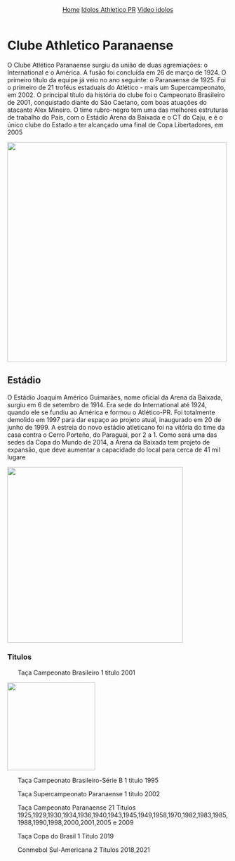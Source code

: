 
<!DOCTYPE html>

<html lang="en">
<head>
    <link rel="stylesheet" href="kaua.css">
    <meta charset="UTF-8">
    <meta http-equiv="X-UA-Compatible" content="IE=edge">
    <meta name="viewport" content="width=device-width, initial-scale=1.0">
    <title>Document</title>
</head>
<body>
<header>
    <a href="index.html">Home</a>
    <a href="Idolos.html">Idolos Athletico PR</a>
    <a href="https://www.youtube.com/watch?v=Pgv3LzQQEV8">Video idolos</a>
</header>
    <h1>Clube Athletico Paranaense </h1>

<p>O Clube Atlético Paranaense surgiu da união de duas agremiações: o International e o América. A fusão foi concluída em 26 de março de 1924. O primeiro título da equipe já veio no ano seguinte: o Paranaense de 1925. Foi o primeiro de 21 troféus estaduais do Atlético - mais um Supercampeonato, em 2002. O principal título da história do clube foi o Campeonato Brasileiro de 2001, conquistado diante do São Caetano, com boas atuações do atacante Alex Mineiro. O time rubro-negro tem uma das melhores estruturas de trabalho do País, com o Estádio Arena da Baixada e o CT do Caju, e é o único clube do Estado a ter alcançado uma final de Copa Libertadores, em 2005</p>
<img src="escudoath2.jpeg" width="500">

<h2>Estádio</h2>

<p>O Estádio Joaquim Américo Guimarães, nome oficial da Arena da Baixada, surgiu em 6 de setembro de 1914. Era sede do International até 1924, quando ele se fundiu ao América e formou o Atlético-PR. Foi totalmente demolido em 1997 para dar espaço ao projeto atual, inaugurado em 20 de junho de 1999. A estreia do novo estádio atleticano foi na vitória do time da casa contra o Cerro Porteño, do Paraguai, por 2 a 1. Como será uma das sedes da Copa do Mundo de 2014, a Arena da Baixada tem projeto de expansão, que deve aumentar a capacidade do local para cerca de 41 mil lugare</p>
<img src="estadiojoa.jpg" width="400"> 

<h3>Titulos</h3>

<ul>Taça Campeonato Brasileiro 1 titulo 2001</ul>
<img src="2001.webp" width="200">

<ul>Taça Campeonato Brasileiro-Série B 1 titulo 1995</ul>
<ul>Taça Supercampeonato Paranaense 1 titulo 2002</ul>
<ul>Taça Campeonato Paranaense 21 Titulos 1925,1929,1930,1934,1936,1940,1943,1945,1949,1958,1970,1982,1983,1985,1988,1990,1998,2000,2001,2005 e 2009</ul>
<ul>Taça Copa do Brasil 1 Titulo 2019</ul>
<ul>Conmebol Sul-Americana 2 Titulos 2018,2021</ul>

    

</body>
</html>
